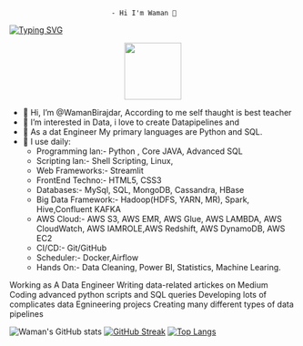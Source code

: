                              - Hi I'm Waman 👋
[![Typing SVG](https://readme-typing-svg.demolab.com/?lines=I'm+Waman+Birajdar;Big+Data+and+ML+Engineer;Python+Developer)](https://git.io/typing-svg)
<div id="header" align="center">
  <img src="https://media.giphy.com/media/M9gbBd9nbDrOTu1Mqx/giphy.gif" width="100"/>
</div> 



- 👋 Hi, I’m @WamanBirajdar, According to me self thaught is best teacher
- 👀 I’m interested in Data, i love to create Datapipelines and 
- 💞️ As a dat Engineer My primary languages are Python and SQL. 
- 🌱 I use daily: 
  + Programming lan:-     Python , Core JAVA, Advanced SQL
  + Scripting lan:-       Shell Scripting, Linux, 
  + Web Frameworks:-      Streamlit
  + FrontEnd Techno:-     HTML5, CSS3
  + Databases:-           MySql, SQL, MongoDB, Cassandra, HBase
  + Big Data Framework:-  Hadoop(HDFS, YARN, MR), Spark, Hive,Confluent KAFKA
  + AWS Cloud:-           AWS S3, AWS EMR, AWS Glue, AWS LAMBDA, AWS CloudWatch, AWS IAMROLE,AWS Redshift, AWS DynamoDB, AWS EC2 
  + CI/CD:-               Git/GitHub
  + Scheduler:-           Docker,Airflow
  + Hands On:-            Data Cleaning, Power BI, Statistics, Machine Learing.
      
      
Working as A Data Engineer
Writing data-related artickes on Medium
Coding advanced python scripts and SQL queries
Developing lots of complicates data Egnineering projecs
Creating many different types of data pipelines

![Waman's GitHub stats](https://github-readme-stats.vercel.app/api?username=wamanbirajdar&theme=dark&show_icons=true)
[![GitHub Streak](https://streak-stats.demolab.com?user=wamanbirajdar&theme=highcontrast)](https://git.io/streak-stats)
[![Top Langs](https://github-readme-stats.vercel.app/api/top-langs/?username=wamanbirajdar&langs_count=8)]([https://github.com/anuraghazra/github-readme-stats](https://github.com/WamanBirajdar/WamanBirajdar/edit/main/README))
<!---
WamanBirajdar/WamanBirajdar is a ✨ special ✨ repository because its `README.md` (this file) appears on your GitHub profile.
You can click the Preview link to take a look at your changes.
--->


